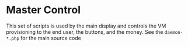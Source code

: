 # Master Control
This set of scripts is used by the main display and controls the VM provisioning to the end user, the buttons, and the money. See the ```daemon-*.php``` for the main source code
